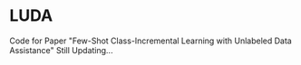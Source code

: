 # LUDA
Code for Paper "Few-Shot Class-Incremental Learning with Unlabeled Data Assistance"
Still Updating...
